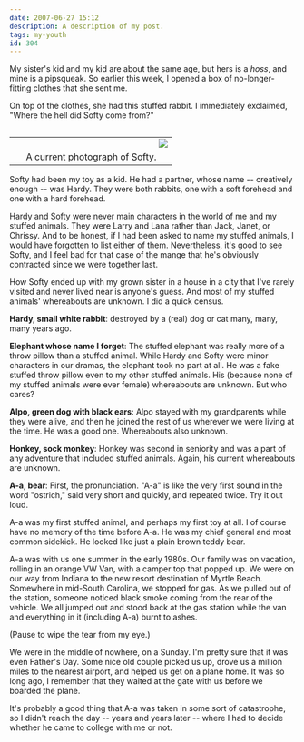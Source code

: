 ```yaml
---
date: 2007-06-27 15:12
description: A description of my post.
tags: my-youth
id: 304
---
```

My sister's kid and my kid are about the same age, but hers is a <i>hoss</i>, and mine is a pipsqueak.  So earlier this week, I opened a box of no-longer-fitting clothes that she sent me.

On top of the clothes, she had this stuffed rabbit.  I immediately exclaimed, "Where the hell did Softy come from?"

<table cellpadding="2" align="right"><tr><td width="5" rowspan="2"><spacer type="block" width="5" height="1"></td><td width="250" align="center" ><img src="/img/softy.jpg" align="right"></td></tr><tr><td class="caption" width="250">A current photograph of Softy.</td></tr></table>

Softy had been my toy as a kid.  He had a partner, whose name -- creatively enough -- was Hardy.  They were both rabbits, one with a soft forehead and one with a hard forehead.

Hardy and Softy were never main characters in the world of me and my stuffed animals.  They were Larry and Lana rather than Jack, Janet, or Chrissy.  And to be honest, if I had been asked to name my stuffed animals, I would have forgotten to list either of them.  Nevertheless, it's good to see Softy, and I feel bad for that case of the mange that he's obviously contracted since we were together last.

How Softy ended up with my grown sister in a house in a city that I've rarely visited and never lived near is anyone's guess.  And most of my stuffed animals' whereabouts are unknown.  I did a quick census.

<b>Hardy, small white rabbit</b>:  destroyed by a (real) dog or cat many, many, many years ago.

<b>Elephant whose name I forget</b>:  The stuffed elephant was really more of a throw pillow than a stuffed animal.  While Hardy and Softy were minor characters in our dramas, the elephant took no part at all.  He was a fake stuffed throw pillow even to my other stuffed animals.  His (because none of my stuffed animals were ever female) whereabouts are unknown.  But who cares?

<b>Alpo, green dog with black ears</b>:  Alpo stayed with my grandparents while they were alive, and then he joined the rest of us wherever we were living at the time.  He was a good one.  Whereabouts also unknown.

<b>Honkey, sock monkey</b>:  Honkey was second in seniority and was a part of any adventure that included stuffed animals.  Again, his current whereabouts are unknown.

<b>A-a, bear</b>:  First, the pronunciation.  "A-a" is like the very first sound in the word "ostrich," said very short and quickly, and repeated twice.  Try it out loud.

A-a was my first stuffed animal, and perhaps my first toy at all.  I of course have no memory of the time before A-a.  He was my chief general and most common sidekick.  He looked like just a plain brown teddy bear.

A-a was with us one summer in the early 1980s.  Our family was on vacation, rolling in an orange VW Van, with a camper top that popped up.  We were on our way from Indiana to the new resort destination of Myrtle Beach.  Somewhere in mid-South Carolina, we stopped for gas.  As we pulled out of the station, someone noticed black smoke coming from the rear of the vehicle.  We all jumped out and stood back at the gas station while the van and everything in it (including A-a) burnt to ashes.

(Pause to wipe the tear from my eye.)

We were in the middle of nowhere, on a Sunday.  I'm pretty sure that it was even Father's Day.  Some nice old couple picked us up, drove us a million miles to the nearest airport, and helped us get on a plane home.  It was so long ago, I remember that they waited at the gate with us before we boarded the plane.

It's probably a good thing that A-a was taken in some sort of catastrophe, so I didn't reach the day -- years and years later -- where I had to decide whether he came to college with me or not.
